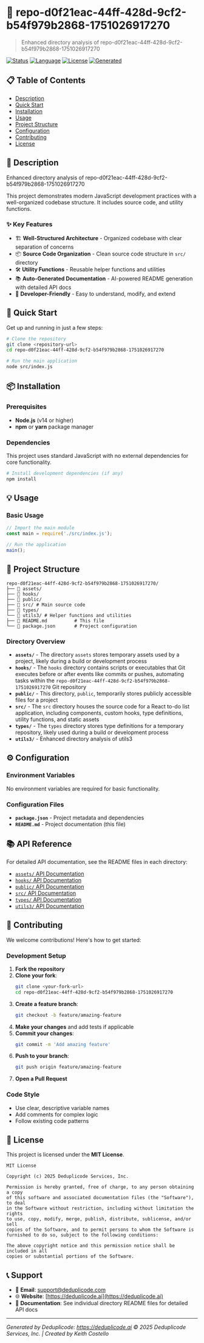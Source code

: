 # 🚀 repo-d0f21eac-44ff-428d-9cf2-b54f979b2868-1751026917270

> Enhanced directory analysis of repo-d0f21eac-44ff-428d-9cf2-b54f979b2868-1751026917270

[![Status](https://img.shields.io/badge/Status-Active-brightgreen)](#)
[![Language](https://img.shields.io/badge/Language-JavaScript-blue)](#)
[![License](https://img.shields.io/badge/License-MIT-yellow)](#)
[![Generated](https://img.shields.io/badge/Generated-6/27/2025-orange)](#)

## 📋 Table of Contents

- [Description](#-description)
- [Quick Start](#-quick-start)
- [Installation](#-installation)
- [Usage](#-usage)
- [Project Structure](#-project-structure)
- [Configuration](#-configuration)
- [Contributing](#-contributing)
- [License](#-license)

## 📖 Description

Enhanced directory analysis of repo-d0f21eac-44ff-428d-9cf2-b54f979b2868-1751026917270

This project demonstrates modern JavaScript development practices with a well-organized codebase structure. It includes source code, and utility functions.

### ✨ Key Features

- 🏗️ **Well-Structured Architecture** - Organized codebase with clear separation of concerns
- 📦 **Source Code Organization** - Clean source code structure in `src/` directory
- 🛠️ **Utility Functions** - Reusable helper functions and utilities
- 📚 **Auto-Generated Documentation** - AI-powered README generation with detailed API docs
- 🔧 **Developer-Friendly** - Easy to understand, modify, and extend

## 🚀 Quick Start

Get up and running in just a few steps:

```bash
# Clone the repository
git clone <repository-url>
cd repo-d0f21eac-44ff-428d-9cf2-b54f979b2868-1751026917270

# Run the main application
node src/index.js
```

## 📦 Installation

### Prerequisites

- **Node.js** (v14 or higher)
- **npm** or **yarn** package manager

### Dependencies

This project uses standard JavaScript with no external dependencies for core functionality.

```bash
# Install development dependencies (if any)
npm install
```

## 💡 Usage

### Basic Usage

```javascript
// Import the main module
const main = require('./src/index.js');

// Run the application
main();
```

## 📁 Project Structure

```
repo-d0f21eac-44ff-428d-9cf2-b54f979b2868-1751026917270/
├── 📁 assets/
├── 📁 hooks/
├── 📁 public/
├── 📁 src/ # Main source code
├── 📁 types/
└── 📁 utils3/ # Helper functions and utilities
├── 📄 README.md          # This file
└── 📄 package.json       # Project configuration
```

### Directory Overview

- **`assets/`** - The directory `assets` stores temporary assets used by a project, likely during a build or development process
- **`hooks/`** - The `hooks` directory contains scripts or executables that Git executes before or after events like commits or pushes, automating tasks within the `repo-d0f21eac-44ff-428d-9cf2-b54f979b2868-1751026917270` Git repository
- **`public/`** - This directory, `public`, temporarily stores publicly accessible files for a project
- **`src/`** - The `src` directory houses the source code for a React to-do list application, including components, custom hooks, type definitions, utility functions, and static assets
- **`types/`** - The `types` directory stores type definitions for a temporary repository, likely used during a build or development process
- **`utils3/`** - Enhanced directory analysis of utils3

## ⚙️ Configuration

### Environment Variables

No environment variables are required for basic functionality.

### Configuration Files

- **`package.json`** - Project metadata and dependencies
- **`README.md`** - Project documentation (this file)

## 📚 API Reference

For detailed API documentation, see the README files in each directory:

- [`assets/` API Documentation](./assets/README.md)
- [`hooks/` API Documentation](./hooks/README.md)
- [`public/` API Documentation](./public/README.md)
- [`src/` API Documentation](./src/README.md)
- [`types/` API Documentation](./types/README.md)
- [`utils3/` API Documentation](./utils3/README.md)

## 🤝 Contributing

We welcome contributions! Here's how to get started:

### Development Setup

1. **Fork the repository**
2. **Clone your fork**:
   ```bash
   git clone <your-fork-url>
   cd repo-d0f21eac-44ff-428d-9cf2-b54f979b2868-1751026917270
   ```
3. **Create a feature branch**:
   ```bash
   git checkout -b feature/amazing-feature
   ```
4. **Make your changes** and add tests if applicable
5. **Commit your changes**:
   ```bash
   git commit -m 'Add amazing feature'
   ```
6. **Push to your branch**:
   ```bash
   git push origin feature/amazing-feature
   ```
7. **Open a Pull Request**

### Code Style

- Use clear, descriptive variable names
- Add comments for complex logic
- Follow existing code patterns

## 📄 License

This project is licensed under the **MIT License**.

```
MIT License

Copyright (c) 2025 Deduplicode Services, Inc.

Permission is hereby granted, free of charge, to any person obtaining a copy
of this software and associated documentation files (the "Software"), to deal
in the Software without restriction, including without limitation the rights
to use, copy, modify, merge, publish, distribute, sublicense, and/or sell
copies of the Software, and to permit persons to whom the Software is
furnished to do so, subject to the following conditions:

The above copyright notice and this permission notice shall be included in all
copies or substantial portions of the Software.
```

## 📞 Support

- 📧 **Email**: support@deduplicode.com
- 🌐 **Website**: [https://deduplicode.ai](https://deduplicode.ai)
- 📖 **Documentation**: See individual directory README files for detailed API docs

---

*Generated by Deduplicode: https://deduplicode.ai*
*© 2025 Deduplicode Services, Inc. | Created by Keith Costello*
